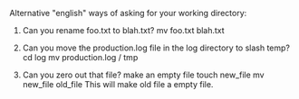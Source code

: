 Alternative "english" ways of asking for your working directory:

1. Can you rename foo.txt to blah.txt?
  mv foo.txt blah.txt

2. Can you move the production.log file in the log directory to slash temp?
  cd log
  mv production.log  / tmp

3. Can you zero out that file?
    make an empty file touch new_file
    mv new_file old_file  This will make old file a empty file.
